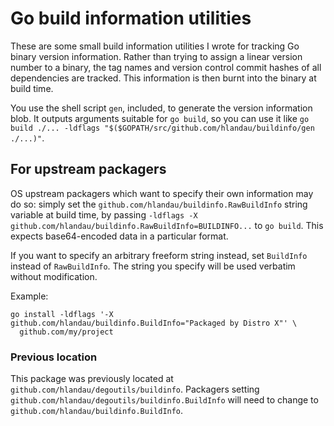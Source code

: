 # Go build information utilities

These are some small build information utilities I wrote for tracking Go binary
version information. Rather than trying to assign a linear version number to a
binary, the tag names and version control commit hashes of all dependencies are
tracked. This information is then burnt into the binary at build time.

You use the shell script `gen`, included, to generate the version information
blob. It outputs arguments suitable for `go build`, so you can use it like `go
build ./... -ldflags "$($GOPATH/src/github.com/hlandau/buildinfo/gen ./...)"`.

## For upstream packagers

OS upstream packagers which want to specify their own information may do so:
simply set the `github.com/hlandau/buildinfo.RawBuildInfo` string variable at
build time, by passing `-ldflags -X
github.com/hlandau/buildinfo.RawBuildInfo=BUILDINFO...` to `go build`. This
expects base64-encoded data in a particular format.

If you want to specify an arbitrary freeform string instead, set `BuildInfo`
instead of `RawBuildInfo`. The string you specify will be used verbatim without
modification.

Example:

```
go install -ldflags '-X github.com/hlandau/buildinfo.BuildInfo="Packaged by Distro X"' \
  github.com/my/project 
```

### Previous location

This package was previously located at
`github.com/hlandau/degoutils/buildinfo`. Packagers setting
`github.com/hlandau/degoutils/buildinfo.BuildInfo` will need to change to
`github.com/hlandau/buildinfo.BuildInfo`.

